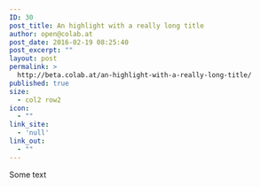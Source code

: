 ```yaml
---
ID: 30
post_title: An highlight with a really long title
author: open@colab.at
post_date: 2016-02-19 08:25:40
post_excerpt: ""
layout: post
permalink: >
  http://beta.colab.at/an-highlight-with-a-really-long-title/
published: true
size:
  - col2 row2
icon:
  - ""
link_site:
  - 'null'
link_out:
  - ""
---
```

Some text